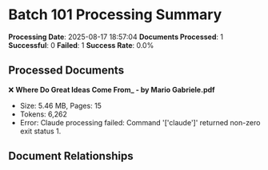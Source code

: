 # Batch 101 Processing Summary

**Processing Date**: 2025-08-17 18:57:04
**Documents Processed**: 1
**Successful**: 0
**Failed**: 1
**Success Rate**: 0.0%

## Processed Documents

❌ **Where Do Great Ideas Come From_ - by Mario Gabriele.pdf**
   - Size: 5.46 MB, Pages: 15
   - Tokens: 6,262
   - Error: Claude processing failed: Command '['claude']' returned non-zero exit status 1.

## Document Relationships

